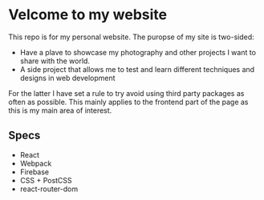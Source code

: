 # Velcome to my website

This repo is for my personal website. The puropse of my site is two-sided: 
- Have a plave to showcase my photography and other projects I want to share with the world.
- A side project that allows me to test and learn different techniques and designs in web development

For the latter I have set a rule to try avoid using third party packages as often as possible. This mainly applies to the frontend part of the page as this is my main area of interest. 

## Specs
- React
- Webpack
- Firebase
- CSS + PostCSS
- react-router-dom
